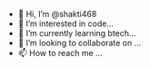 - 👋 Hi, I’m @shakti468
- 👀 I’m interested in code...
- 🌱 I’m currently learning btech...
- 💞️ I’m looking to collaborate on  ...
- 📫 How to reach me ...

<!---
shakti468/shakti468 is a ✨ special ✨ repository because its `README.md` (this file) appears on your GitHub profile.
You can click the Preview link to take a look at your changes.
--->
